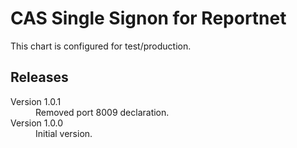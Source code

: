 # CAS Single Signon for Reportnet

This chart is configured for test/production.

## Releases

<dl>

  <dt>Version 1.0.1</dt>
  <dd>Removed port 8009 declaration.</dd>

  <dt>Version 1.0.0</dt>
  <dd>Initial version.</dd>

</dl>

